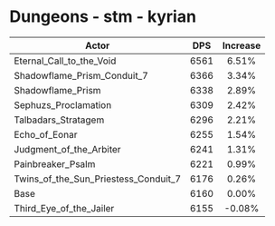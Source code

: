 # Dungeons - stm - kyrian
| Actor | DPS | Increase |
|---|:---:|:---:|
|Eternal_Call_to_the_Void|6561|6.51%|
|Shadowflame_Prism_Conduit_7|6366|3.34%|
|Shadowflame_Prism|6338|2.89%|
|Sephuzs_Proclamation|6309|2.42%|
|Talbadars_Stratagem|6296|2.21%|
|Echo_of_Eonar|6255|1.54%|
|Judgment_of_the_Arbiter|6241|1.31%|
|Painbreaker_Psalm|6221|0.99%|
|Twins_of_the_Sun_Priestess_Conduit_7|6176|0.26%|
|Base|6160|0.00%|
|Third_Eye_of_the_Jailer|6155|-0.08%|
